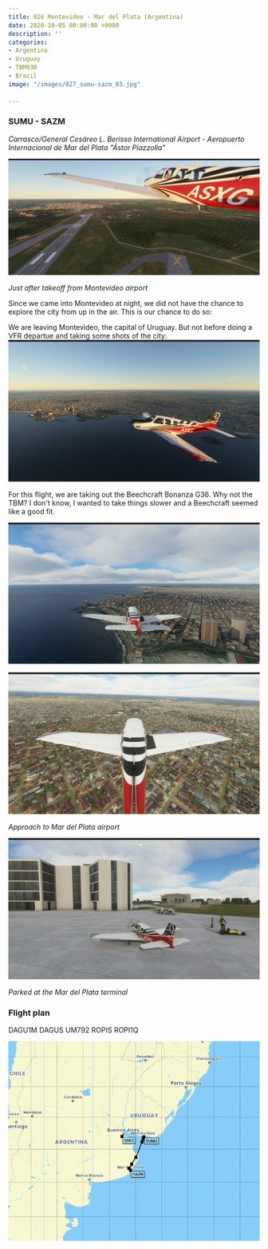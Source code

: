 ```yaml
---
title: 026 Montevideo - Mar del Plata (Argentina)
date: 2020-10-05 00:00:00 +0000
description: ''
categories:
- Argentina
- Uruguay
- TBM930
- Brazil
image: "/images/027_sumu-sazm_03.jpg"

---
```

### SUMU - SAZM

_Carrasco/General Cesáreo L. Berisso International Airport - Aeropuerto Internacional de Mar del Plata "Ástor Piazzolla"_

![](/images/027_sumu-sazm_01.jpg)

_Just after takeoff from Montevideo airport_

Since we came into Montevideo at night, we did not have the chance to explore the city from up in the air. This is our chance to do so:

We are leaving Montevideo, the capital of Uruguay. But not before doing a VFR departue and taking some shots of the city:![](/images/027_sumu-sazm_02.jpg)

For this flight, we are taking out the Beechcraft Bonanza G36. Why not the TBM? I don't know, I wanted to take things slower and a Beechcraft seemed like a good fit.

![](/images/027_sumu-sazm_04.jpg)

![](/images/027_sumu-sazm_05.jpg)

_Approach to Mar del Plata airport_

![](/images/027_sumu-sazm_06.jpg)

_Parked at the Mar del Plata terminal_

### Flight plan

DAGU1M DAGUS UM792 ROPIS ROPI1Q

![](/images/capture2.JPG)